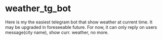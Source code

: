 # weather_tg_bot
Here is my the easiest telegram bot that show weather at current time. It may be upgraded in foreseeable future. 
For now, it can only reply on users message(city name), show curr. weather, no more.
